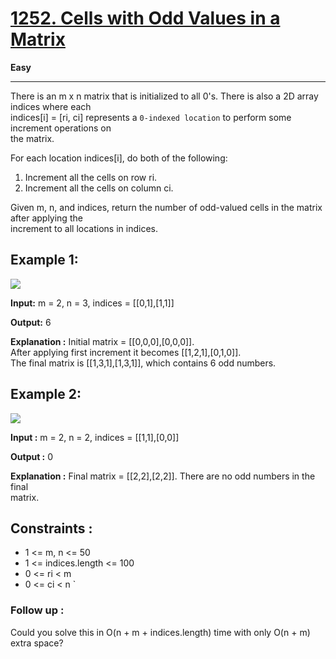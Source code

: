 [1252\. Cells with Odd Values in a Matrix](https://leetcode.com/problems/cells-with-odd-values-in-a-matrix/)
============================================================================================================

**Easy**

* * *

There is an m x n matrix that is initialized to all 0's. There is also a 2D array indices where each  
indices\[i\] = \[ri, ci\] represents a `0-indexed location` to perform some increment operations on  
the matrix.

For each location indices\[i\], do both of the following:

1.  Increment all the cells on row ri.
2.  Increment all the cells on column ci.

Given m, n, and indices, return the number of odd-valued cells in the matrix after applying the  
increment to all locations in indices.

**Example 1:**
--------------

![](https://assets.leetcode.com/uploads/2019/10/30/e1.png)

**Input:** m = 2, n = 3, indices = \[\[0,1\],\[1,1\]\]

**Output:** 6

**Explanation :** Initial matrix = \[\[0,0,0\],\[0,0,0\]\].  
After applying first increment it becomes \[\[1,2,1\],\[0,1,0\]\].  
The final matrix is \[\[1,3,1\],\[1,3,1\]\], which contains 6 odd numbers.

**Example 2:**
--------------

![](https://assets.leetcode.com/uploads/2019/10/30/e2.png)

**Input :** m = 2, n = 2, indices = \[\[1,1\],\[0,0\]\]

**Output :** 0

**Explanation :** Final matrix = \[\[2,2\],\[2,2\]\]. There are no odd numbers in the final  
matrix.

**Constraints :**
-----------------

*   1 <= m, n <= 50 
*   1 <= indices.length <= 100 
*   0 <= ri < m 
*   0 <= ci < n   `

### **Follow up :**

Could you solve this in O(n + m + indices.length) time with only O(n + m) extra space?
